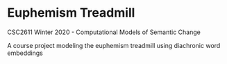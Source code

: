 # Euphemism Treadmill
CSC2611 Winter 2020 - Computational Models of Semantic Change

A course project modeling the euphemism treadmill using diachronic word embeddings

